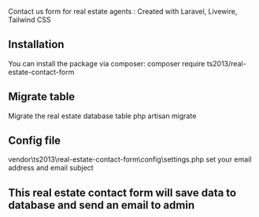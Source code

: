 Contact us form for real estate agents : Created with Laravel, Livewire, Tailwind CSS 


## Installation

You can install the package via composer:
composer require ts2013/real-estate-contact-form

## Migrate table

Migrate the real estate database table
php artisan migrate

## Config file
 vendor\ts2013\real-estate-contact-form\config\settings.php
 set your email address and email subject

## This real estate contact form will save data to database and send an email to admin 
